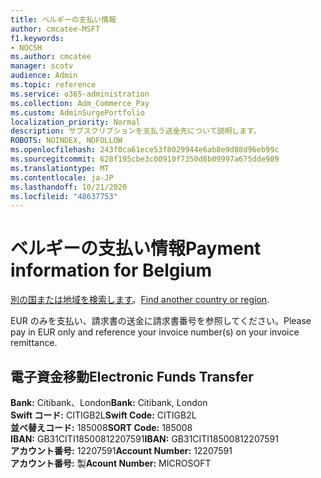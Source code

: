 ```yaml
---
title: ベルギーの支払い情報
author: cmcatee-MSFT
f1.keywords:
- NOCSH
ms.author: cmcatee
manager: scotv
audience: Admin
ms.topic: reference
ms.service: o365-administration
ms.collection: Adm_Commerce_Pay
ms.custom: AdminSurgePortfolio
localization_priority: Normal
description: サブスクリプションを支払う送金先について説明します。
ROBOTS: NOINDEX, NOFOLLOW
ms.openlocfilehash: 243f0ca61ece53f8029944e6ab8e9d88d96eb99c
ms.sourcegitcommit: 628f195cbe3c00910f7350d8b09997a675dde989
ms.translationtype: MT
ms.contentlocale: ja-JP
ms.lasthandoff: 10/21/2020
ms.locfileid: "48637753"
---
```

# <a name="payment-information-for-belgium"></a><span data-ttu-id="d5090-103">ベルギーの支払い情報</span><span class="sxs-lookup"><span data-stu-id="d5090-103">Payment information for Belgium</span></span>

<span data-ttu-id="d5090-104">[別の国または地域を検索します](../billing-and-payments/pay-for-your-subscription.md)。</span><span class="sxs-lookup"><span data-stu-id="d5090-104">[Find another country or region](../billing-and-payments/pay-for-your-subscription.md).</span></span> 

<span data-ttu-id="d5090-105">EUR のみを支払い、請求書の送金に請求書番号を参照してください。</span><span class="sxs-lookup"><span data-stu-id="d5090-105">Please pay in EUR only and reference your invoice number(s) on your invoice remittance.</span></span>

## <a name="electronic-funds-transfer"></a><span data-ttu-id="d5090-106">電子資金移動</span><span class="sxs-lookup"><span data-stu-id="d5090-106">Electronic Funds Transfer</span></span>

<span data-ttu-id="d5090-107">**Bank:** Citibank、London</span><span class="sxs-lookup"><span data-stu-id="d5090-107">**Bank:** Citibank, London</span></span>  
<span data-ttu-id="d5090-108">**Swift コード:** CITIGB2L</span><span class="sxs-lookup"><span data-stu-id="d5090-108">**Swift Code:** CITIGB2L</span></span>  
<span data-ttu-id="d5090-109">**並べ替えコード:** 185008</span><span class="sxs-lookup"><span data-stu-id="d5090-109">**SORT Code:** 185008</span></span>  
<span data-ttu-id="d5090-110">**IBAN:** GB31CITI18500812207591</span><span class="sxs-lookup"><span data-stu-id="d5090-110">**IBAN:** GB31CITI18500812207591</span></span>  
<span data-ttu-id="d5090-111">**アカウント番号:** 12207591</span><span class="sxs-lookup"><span data-stu-id="d5090-111">**Account Number:** 12207591</span></span>  
<span data-ttu-id="d5090-112">**アカウント番号:** 製</span><span class="sxs-lookup"><span data-stu-id="d5090-112">**Acount Number:** MICROSOFT</span></span>  
